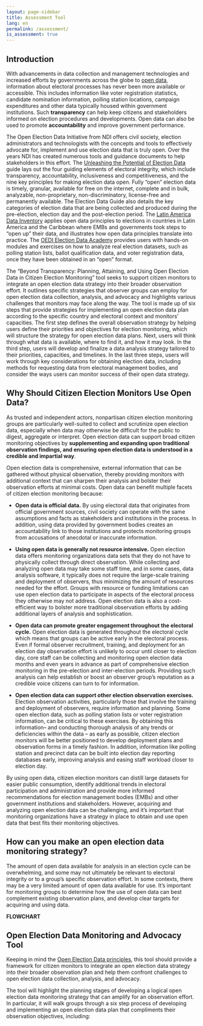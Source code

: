 ```yaml
---
layout: page-sidebar
title: Assessment Tool
lang: en
permalink: /assessment/
is_assessment: true
---
```


## Introduction

With advancements in data collection and management technologies and increased efforts by governments across the globe to [open data](http://www.opengovpartnership.org/), information about electoral processes has never been more available or accessible. This includes information like voter registration statistics, candidate nomination information, polling station locations, campaign expenditures and other data typically housed within government institutions. Such **transparency** can help keep citizens and stakeholders informed on election procedures and developments. Open data can also be used to promote **accountability** and improve government performance.

The Open Election Data Initiative from NDI offers civil society, election administrators and technologists with the concepts and tools to effectively advocate for, implement and use election data that is truly open. Over the years NDI has created numerous tools and guidance documents to help stakeholders in this effort. The [Unleashing the Potential of Election Data](/en/guide/) guide lays out the four guiding elements of electoral integrity, which include transparency, accountability, inclusiveness and competitiveness, and the nine key principles for making election data open. Fully “open” election data is timely, granular, available for free on the internet, complete and in bulk, analyzable, non-proprietary, non-discriminatory, license-free and permanently available. The Election Data Guide also details the key categories of election data that are being collected and produced during the pre-election, election day and the post-election period. The [Latin America Data Inventory](/en/inventory/) applies open data principles to elections in countries in Latin America and the Caribbean where EMBs and governments took steps to “open up” their data, and illustrates how open data principles translate into practice. The [OEDI Election Data Academy](/en/academy/) provides users with hands-on modules and exercises on how to analyze real election datasets, such as polling station lists, ballot qualification data, and voter registration data, once they have been obtained in an “open” format.

The “Beyond Transparency: Planning, Attaining, and Using Open Election Data in Citizen Election Monitoring” tool seeks to support citizen monitors to integrate an open election data strategy into their broader observation effort. It outlines specific strategies that observer groups can employ for open election data collection, analysis, and advocacy and highlights various challenges that monitors may face along the way. The tool is made up of six steps that provide strategies for implementing an open election data plan according to the specific country and electoral context and monitors’ capacities. The first step defines the overall observation strategy by helping users define their priorities and objectives for election monitoring, which will structure the strategy for open election data plans. Next, users will think through what data is available, where to find it, and how it may look. In the third step, users will develop and finalize a data analysis strategy tailored to their priorities, capacities, and timelines. In the last three steps, users will work through key considerations for obtaining election data, including methods for requesting data from electoral management bodies, and consider the ways users can monitor success of their open data strategy.

## Why Should Citizen Election Monitors Use Open Data?

As trusted and independent actors, nonpartisan citizen election monitoring groups are particularly well-suited to collect and scrutinize open election data, especially when data may otherwise be difficult for the public to digest, aggregate or interpret. Open election data can support broad citizen monitoring objectives by **supplementing and expanding upon traditional observation findings, and ensuring open election data is understood in a credible and impartial way**.

Open election data is comprehensive, external information that can be gathered without physical observation, thereby providing monitors with additional context that can sharpen their analysis and bolster their observation efforts at minimal costs. Open data can benefit multiple facets of citizen election monitoring because:

- **Open data is official data.** By using electoral data that originates from official government sources, civil society can operate with the same assumptions and facts as stakeholders and institutions in the process. In addition, using data provided by government bodies creates an accountability link to those institutions and protects monitoring groups from accusations of anecdotal or inaccurate information.

- **Using open data is generally not resource intensive.** Open election data offers monitoring organizations data sets that they do not have to physically collect through direct observation. While collecting and analyzing open data may take some staff time, and in some cases, data analysis software, it typically does not require the large-scale training and deployment of observers, thus minimizing the amount of resources needed for the effort. Groups with resource or funding limitations can use open election data to participate in aspects of the electoral process they otherwise may not address. Open election data is also a cost-efficient way to bolster more traditional observation efforts by adding additional layers of analysis and sophistication.

- **Open data can promote greater engagement throughout the electoral cycle.** Open election data is generated throughout the electoral cycle which means that groups can be active early in the electoral process. Even if formal observer recruitment, training, and deployment for an election day observation effort is unlikely to occur until closer to election day, core staff can be collecting and monitoring open election data months and even years in advance as part of comprehensive election monitoring in the pre-election and inter-election periods. Providing such analysis can help establish or boost an observer group’s reputation as a credible voice citizens can turn to for information.

- **Open election data can support other election observation exercises.** Election observation activities, particularly those that involve the training and deployment of observers, require information and planning. Some open election data, such as polling station lists or voter registration information, can be critical to these exercises. By obtaining this information– and conducting thorough analysis of any trends or deficiencies within the data – as early as possible, citizen election monitors will be better positioned to develop deployment plans and observation forms in a timely fashion. In addition, information like polling station and precinct data can be built into election day reporting databases early, improving analysis and easing staff workload closer to election day.

By using open data, citizen election monitors can distill large datasets for easier public consumption, identify additional trends in electoral participation and administration and provide more informed recommendations for election management bodies (EMBs) and other government institutions and stakeholders. However, acquiring and analyzing open election data can be challenging, and it’s important that monitoring organizations have a strategy in place to obtain and use open data that best fits their monitoring objectives.

## How can you make an open election data monitoring strategy?

The amount of open data available for analysis in an election cycle can be overwhelming, and some may not ultimately be relevant to electoral integrity or to a group’s specific observation effort. In some contexts, there may be a very limited amount of open data available for use. It’s important for monitoring groups to determine how the use of open data can best complement existing observation plans, and develop clear targets for acquiring and using data.

**FLOWCHART**

## Open Election Data Monitoring and Advocacy Tool

Keeping in mind the [Open Election Data principles](/en/guide/principles/), this tool should provide a framework for citizen monitors to integrate an open election data strategy into their broader observation plan and help them confront challenges to open election data collection, analysis, and advocacy.

The tool will highlight the planning stages of developing a logical open election data monitoring strategy that can amplify for an observation effort. In particular, it will walk groups through a six step process of developing and implementing an open election data plan that compliments their observation objectives, including:
